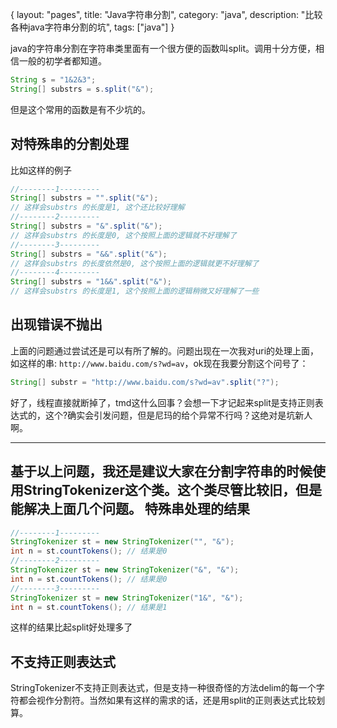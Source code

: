 {
layout: "pages",
title: "Java字符串分割",
category: "java",
description: "比较各种java字符串分割的坑",
tags: ["java"]
}

java的字符串分割在字符串类里面有一个很方便的函数叫split。调用十分方便，相信一般的初学者都知道。
```java
String s = "1&2&3";
String[] substrs = s.split("&");
```

但是这个常用的函数是有不少坑的。

对特殊串的分割处理
---
比如这样的例子
```java
//--------1---------
String[] substrs = "".split("&"); 
// 这样会substrs 的长度是1, 这个还比较好理解
//--------2---------
String[] substrs = "&".split("&"); 
// 这样会substrs 的长度是0, 这个按照上面的逻辑就不好理解了
//--------3---------
String[] substrs = "&&".split("&"); 
// 这样会substrs 的长度依然是0, 这个按照上面的逻辑就更不好理解了
//--------4---------
String[] substrs = "1&&".split("&"); 
// 这样会substrs 的长度是1, 这个按照上面的逻辑稍微又好理解了一些
```

出现错误不抛出
---
上面的问题通过尝试还是可以有所了解的。问题出现在一次我对uri的处理上面，如这样的串: `http://www.baidu.com/s?wd=av`，ok现在我要分割这个问号了：
```java
String[] substr = "http://www.baidu.com/s?wd=av".split("?");
```
好了，线程直接就断掉了，tmd这什么回事？会想一下才记起来split是支持正则表达式的，这个?确实会引发问题，但是尼玛的给个异常不行吗？这绝对是坑新人啊。

-----------

基于以上问题，我还是建议大家在分割字符串的时候使用StringTokenizer这个类。这个类尽管比较旧，但是能解决上面几个问题。
特殊串处理的结果
---

```java
//--------1---------
StringTokenizer st = new StringTokenizer("", "&");
int n = st.countTokens(); // 结果是0
//--------2---------
StringTokenizer st = new StringTokenizer("&", "&");
int n = st.countTokens(); // 结果是0
//--------3---------
StringTokenizer st = new StringTokenizer("1&", "&");
int n = st.countTokens(); // 结果是1
```
这样的结果比起split好处理多了

不支持正则表达式
---
StringTokenizer不支持正则表达式，但是支持一种很奇怪的方法delim的每一个字符都会视作分割符。当然如果有这样的需求的话，还是用split的正则表达式比较划算。


